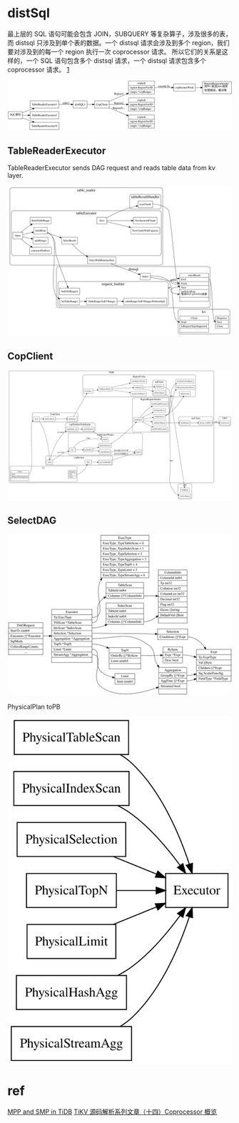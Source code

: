 # distSql
最上层的 SQL 语句可能会包含 JOIN，SUBQUERY 等复杂算子，涉及很多的表，而 distsql 只涉及到单个表的数据。一个 distsql 请求会涉及到多个 region，我们要对涉及到的每一个 region 执行一次 coprocessor 请求。
所以它们的关系是这样的，一个 SQL 语句包含多个 distsql 请求，一个 distsql 请求包含多个 coprocessor 请求。 [1](https://pingcap.com/blog-cn/tidb-source-code-reading-19/)

![sql-distsql-coptask](./sql-distsql-coptask.svg)

## TableReaderExecutor

TableReaderExecutor sends DAG request and reads table data from kv layer.

![table-reader](./table_reader.svg)


## CopClient
![coprocessor](./copClient2.svg)

## SelectDAG

![dag_request](./dag_request.svg)


PhysicalPlan toPB

![physical_toPB](./physical_toPB.svg)

# ref
[MPP and SMP in TiDB](https://github.com/pingcap/blog-cn/blob/master/mpp-smp-tidb.md)
[TiKV 源码解析系列文章（十四）Coprocessor 概览](https://pingcap.com/blog-cn/tikv-source-code-reading-14/)
